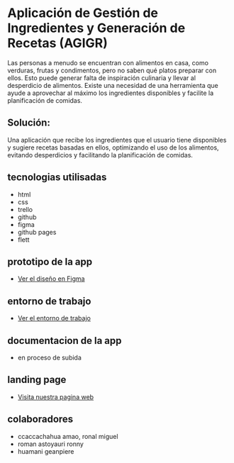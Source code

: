 # Aplicación de Gestión de Ingredientes y Generación de Recetas (AGIGR)

Las personas a menudo se encuentran con alimentos en casa, como verduras, frutas y condimentos, pero no saben qué platos preparar con ellos. Esto puede generar falta de inspiración culinaria y llevar al desperdicio de alimentos. Existe una necesidad de una herramienta que ayude a aprovechar al máximo los ingredientes disponibles y facilite la planificación de comidas.
## Solución:

Una aplicación que recibe los ingredientes que el usuario tiene disponibles y sugiere recetas basadas en ellos, optimizando el uso de los alimentos, evitando desperdicios y facilitando la planificación de comidas.
## tecnologias utilisadas 
- html
- css
- trello
- github 
- figma
- github pages
- flett
## prototipo de la app 
- [Ver el diseño en Figma](https://www.figma.com/proto/NyuriJiSRTiDFtoIxf4mPE/gestion-de-alimentos?node-id=0-1&t=H3uM1CoXP4o6i0ND-1)
## entorno de trabajo 
- [Ver el entorno de trabajo](https://trello.com/invite/b/67099c505aaa0e4c8e249623/ATTI44241aa37b5ec9395e5cec5dcfba7e7fA60923C0/gestion-de-alimentos)
## documentacion de la app
- en proceso de subida
## landing page 
- [Visita nuestra pagina web](https://iestp-jma.github.io/nexus-gestion-alimentos/)
## colaboradores
- ccaccachahua amao, ronal miguel
- roman astoyauri ronny
- huamani geanpiere 
 